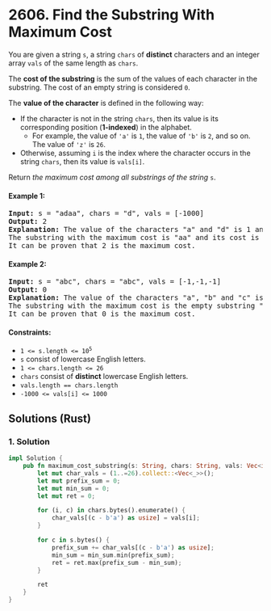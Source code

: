 # 2606. Find the Substring With Maximum Cost
You are given a string `s`, a string `chars` of **distinct** characters and an integer array `vals` of the same length as `chars`.

The **cost of the substring** is the sum of the values of each character in the substring. The cost of an empty string is considered `0`.

The **value of the character** is defined in the following way:

* If the character is not in the string `chars`, then its value is its corresponding position (**1-indexed**) in the alphabet.
    * For example, the value of `'a'` is `1`, the value of `'b'` is `2`, and so on. The value of `'z'` is `26`.
* Otherwise, assuming `i` is the index where the character occurs in the string `chars`, then its value is `vals[i]`.

Return *the maximum cost among all substrings of the string* `s`.

#### Example 1:
<pre>
<strong>Input:</strong> s = "adaa", chars = "d", vals = [-1000]
<strong>Output:</strong> 2
<strong>Explanation:</strong> The value of the characters "a" and "d" is 1 and -1000 respectively.
The substring with the maximum cost is "aa" and its cost is 1 + 1 = 2.
It can be proven that 2 is the maximum cost.
</pre>

#### Example 2:
<pre>
<strong>Input:</strong> s = "abc", chars = "abc", vals = [-1,-1,-1]
<strong>Output:</strong> 0
<strong>Explanation:</strong> The value of the characters "a", "b" and "c" is -1, -1, and -1 respectively.
The substring with the maximum cost is the empty substring "" and its cost is 0.
It can be proven that 0 is the maximum cost.
</pre>

#### Constraints:
* <code>1 <= s.length <= 10<sup>5</sup></code>
* `s` consist of lowercase English letters.
* `1 <= chars.length <= 26`
* `chars` consist of **distinct** lowercase English letters.
* `vals.length == chars.length`
* `-1000 <= vals[i] <= 1000`

## Solutions (Rust)

### 1. Solution
```Rust
impl Solution {
    pub fn maximum_cost_substring(s: String, chars: String, vals: Vec<i32>) -> i32 {
        let mut char_vals = (1..=26).collect::<Vec<_>>();
        let mut prefix_sum = 0;
        let mut min_sum = 0;
        let mut ret = 0;

        for (i, c) in chars.bytes().enumerate() {
            char_vals[(c - b'a') as usize] = vals[i];
        }

        for c in s.bytes() {
            prefix_sum += char_vals[(c - b'a') as usize];
            min_sum = min_sum.min(prefix_sum);
            ret = ret.max(prefix_sum - min_sum);
        }

        ret
    }
}
```
